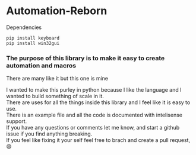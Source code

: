 # Automation-Reborn

Dependencies
```
pip install keyboard
pip install win32gui
```
<h3>The purpose of this library is to make it easy to create automation and macros</h3>
<p>There are many like it but this one is mine</p>

I wanted to make this purley in python because I like the language and I wanted to build something of scale in it. <br>
There are uses for all the things inside this library and I feel like it is easy to use. <br>
There is an example file and all the code is documented with intelisense support. <br>
If you have any questions or comments let me know, and start a github issue if you find anything breaking. <br>
If you feel like fixing it your self feel free to brach and create a pull request, 😄
